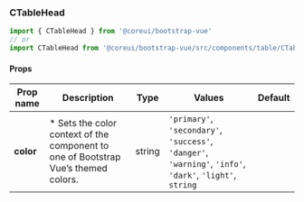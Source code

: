 ### CTableHead

```jsx
import { CTableHead } from '@coreui/bootstrap-vue'
// or
import CTableHead from '@coreui/bootstrap-vue/src/components/table/CTableHead'
```

#### Props

| Prop name | Description                                                                         | Type   | Values                                                                                                    | Default |
| --------- | ----------------------------------------------------------------------------------- | ------ | --------------------------------------------------------------------------------------------------------- | ------- |
| **color** | \* Sets the color context of the component to one of Bootstrap Vue’s themed colors. | string | `'primary'`, `'secondary'`, `'success'`, `'danger'`, `'warning'`, `'info'`, `'dark'`, `'light'`, `string` |         |
